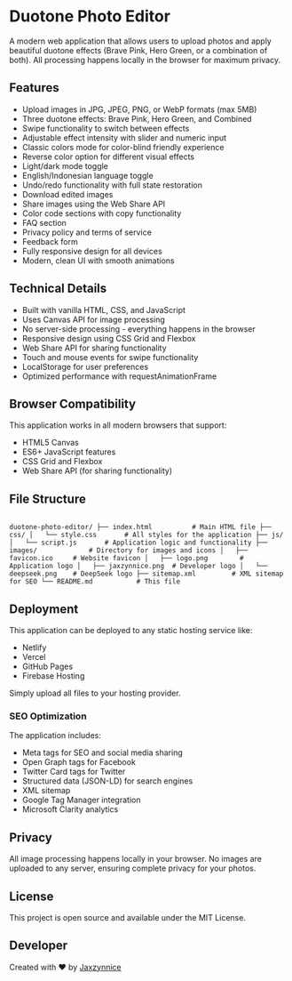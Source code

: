 # Duotone Photo Editor

A modern web application that allows users to upload photos and apply beautiful duotone effects (Brave Pink, Hero Green, or a combination of both). All processing happens locally in the browser for maximum privacy.

## Features

- Upload images in JPG, JPEG, PNG, or WebP formats (max 5MB)
- Three duotone effects: Brave Pink, Hero Green, and Combined
- Swipe functionality to switch between effects
- Adjustable effect intensity with slider and numeric input
- Classic colors mode for color-blind friendly experience
- Reverse color option for different visual effects
- Light/dark mode toggle
- English/Indonesian language toggle
- Undo/redo functionality with full state restoration
- Download edited images
- Share images using the Web Share API
- Color code sections with copy functionality
- FAQ section
- Privacy policy and terms of service
- Feedback form
- Fully responsive design for all devices
- Modern, clean UI with smooth animations

## Technical Details

- Built with vanilla HTML, CSS, and JavaScript
- Uses Canvas API for image processing
- No server-side processing - everything happens in the browser
- Responsive design using CSS Grid and Flexbox
- Web Share API for sharing functionality
- Touch and mouse events for swipe functionality
- LocalStorage for user preferences
- Optimized performance with requestAnimationFrame

## Browser Compatibility

This application works in all modern browsers that support:
- HTML5 Canvas
- ES6+ JavaScript features
- CSS Grid and Flexbox
- Web Share API (for sharing functionality)

## File Structure

```

duotone-photo-editor/ ├── index.html          # Main HTML file ├── css/ │   └── style.css       # All styles for the application ├── js/ │   └── script.js       # Application logic and functionality ├── images/             # Directory for images and icons │   ├── favicon.ico     # Website favicon │   ├── logo.png        # Application logo │   ├── jaxzynnice.png  # Developer logo │   └── deepseek.png    # DeepSeek logo ├── sitemap.xml         # XML sitemap for SEO └── README.md           # This file

```

## Deployment

This application can be deployed to any static hosting service like:
- Netlify
- Vercel
- GitHub Pages
- Firebase Hosting

Simply upload all files to your hosting provider.

### SEO Optimization

The application includes:
- Meta tags for SEO and social media sharing
- Open Graph tags for Facebook
- Twitter Card tags for Twitter
- Structured data (JSON-LD) for search engines
- XML sitemap
- Google Tag Manager integration
- Microsoft Clarity analytics

## Privacy

All image processing happens locally in your browser. No images are uploaded to any server, ensuring complete privacy for your photos.

## License

This project is open source and available under the MIT License.

## Developer

Created with ❤️ by [Jaxzynnice](https://instagram.com/janukiwill)